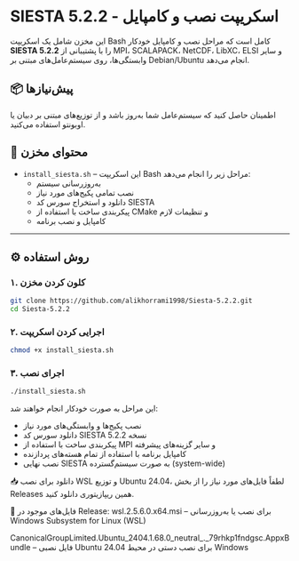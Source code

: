 # SIESTA 5.2.2 - اسکریپت نصب و کامپایل

این مخزن شامل یک اسکریپت Bash کامل است که مراحل نصب و کامپایل خودکار **SIESTA 5.2.2** را با پشتیبانی از MPI، SCALAPACK، NetCDF، LibXC، ELSI و سایر وابستگی‌ها، روی سیستم‌عامل‌های مبتنی بر Debian/Ubuntu انجام می‌دهد.

## 📦 پیش‌نیازها

اطمینان حاصل کنید که سیستم‌عامل شما به‌روز باشد و از توزیع‌های مبتنی بر دبیان یا اوبونتو استفاده می‌کنید.

## 📁 محتوای مخزن

- `install_siesta.sh` – این اسکریپت Bash مراحل زیر را انجام می‌دهد:
  - به‌روزرسانی سیستم
  - نصب تمامی پکیج‌های مورد نیاز
  - دانلود و استخراج سورس کد SIESTA
  - پیکربندی ساخت با استفاده از CMake و تنظیمات لازم
  - کامپایل و نصب برنامه

---

## ⚙️ روش استفاده

### ۱. کلون کردن مخزن

```bash
git clone https://github.com/alikhorrami1998/Siesta-5.2.2.git
cd Siesta-5.2.2
```

### ۲. اجرایی کردن اسکریپت

```bash
chmod +x install_siesta.sh
```

### ۳. اجرای نصب

```bash
./install_siesta.sh
```

این مراحل به صورت خودکار انجام خواهند شد:

- نصب پکیج‌ها و وابستگی‌های مورد نیاز  
- دانلود سورس کد SIESTA نسخه 5.2.2  
- پیکربندی ساخت با استفاده از MPI و سایر گزینه‌های پیشرفته  
- کامپایل برنامه با استفاده از تمام هسته‌های پردازنده  
- نصب نهایی SIESTA به صورت سیستم‌گسترده (system-wide)



📥 دانلود
برای نصب WSL و توزیع Ubuntu 24.04، لطفاً فایل‌های مورد نیاز را از بخش Releases همین ریپازیتوری دانلود کنید.

📁 فایل‌های موجود در Release:
wsl.2.5.6.0.x64.msi – برای نصب یا به‌روزرسانی Windows Subsystem for Linux (WSL)

CanonicalGroupLimited.Ubuntu_2404.1.68.0_neutral_._79rhkp1fndgsc.AppxBundle – فایل نصبی Ubuntu 24.04 برای نصب دستی در محیط Windows

